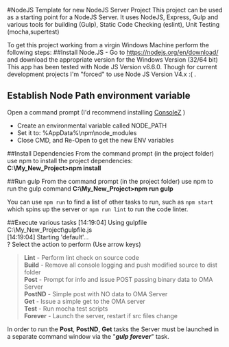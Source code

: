 #NodeJS Template for new NodeJS Server Project
This project can be used as a starting point for a NodeJS Server.
It uses NodeJS, Express, Gulp and various tools for building (Gulp), Static Code Checking (eslint), Unit Testing (mocha,supertest)

To get this project working from a virgin Windows Machine perform the following steps:
##Install Node.JS - 
Go to https://nodejs.org/en/download/ and download the appropriate version for the Windows Version (32/64 bit)
This app has been tested with Node JS Version v6.6.0. Though for current development projects I'm "forced" to use Node JS Version V4.x :( .

## Establish Node Path environment variable
Open a command prompt (I'd recommend installing [ConsoleZ](https://github.com/cbucher/console/wiki/Downloads) )
- Create an environmental variable called NODE_PATH
- Set it to: %AppData%\npm\node_modules
- Close CMD, and Re-Open to get the new ENV variables

##Install Dependencies
From the command prompt (in the project folder) use npm to install the project dependencies:<br>
**C:\My_New_Project>npm install**

##Run gulp
From the command prompt (in the project folder) use npm to run the gulp command
**C:\My_New_Project>npm run gulp**

You can use `npm run` to find a list of other tasks to run, such as `npm start` which spins up the server or `npm run lint` to run the code linter.

##Execute various tasks
[14:19:04] Using gulpfile C:\My_New_Project\gulpfile.js<br>
[14:19:04] Starting 'default'...<br>
? Select the action to perform (Use arrow keys)<br>
> **Lint** - Perform lint check on source code<br>
  **Build** - Remove all console logging and push modified source to dist folder<br>
  **Post** - Prompt for info and issue POST passing binary data to OMA Server<br>
  **PostND** - Simple post with NO data to OMA Server<br>
  **Get** - Issue a simple get to the OMA server<br>
  **Test** - Run mocha test scripts<br>
  **Forever** - Launch the server, restart if src files change<br>

In order to run the **Post**, **PostND**, **Get** tasks the Server must be launched in a separate command window via the "***gulp forever***" task.



